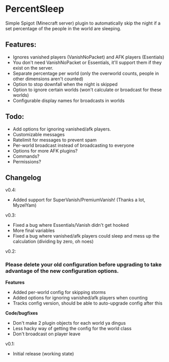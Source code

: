 # PercentSleep

Simple Spigot (Minecraft server) plugin to automatically skip the night if a set percentage of the people in the world are sleeping.

## Features:  
- Ignores vanished players (VanishNoPacket) and AFK players (Esentials)  
- You don't need VanishNoPacket or Essentials, it'll support them if they exist on the server.
- Separate percentage per world (only the overworld counts, people in other dimensions aren't counted)  
- Option to stop downfall when the night is skipped  
- Option to ignore certain worlds (won't calculate or broadcast for these worlds)  
- Configurable display names for broadcasts in worlds

## Todo:  
- Add options for ignoring vanished/afk players.  
- Customizable messages  
- Ratelimit for messages to prevent spam
- Per-world broadcast instead of broadcasting to everyone
- Options for more AFK plugins?  
- Commands? 
- Permissions?  

## Changelog

v0.4:  
- Added support for SuperVanish/PremiumVanish! (Thanks a lot, MyzelYam)

v0.3:  
- Fixed a bug where Essentials/Vanish didn't get hooked
- More final variables
- Fixed a bug where vanished/afk players could sleep and mess up the calculation (dividing by zero, oh noes)

v0.2:  
### Please delete your old configuration before upgrading to take advantage of the new configuration options.  
**Features**  
- Added per-world config for skipping storms
- Added options for ignoring vanished/afk players when counting  
- Tracks config version, should be able to auto-upgrade config after this  

**Code/bugfixes**
- Don't make 2 plugin objects for each world ya dingus
- Less hacky way of getting the config for the world class
- Don't broadcast on player leave


v0.1:  
- Initial release (working state)

